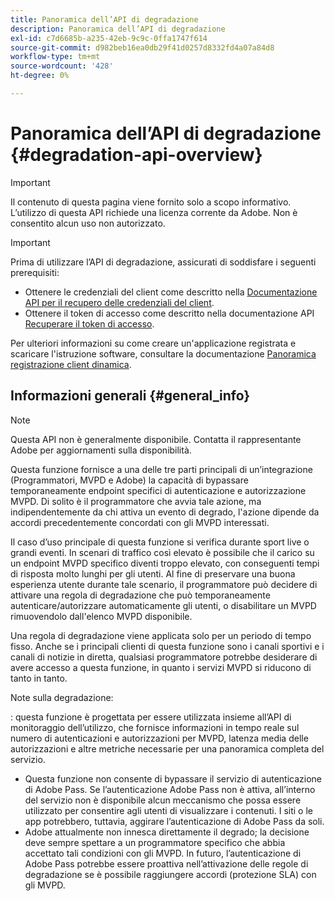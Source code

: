 ```yaml
---
title: Panoramica dell’API di degradazione
description: Panoramica dell’API di degradazione
exl-id: c7d6685b-a235-42eb-9c9c-0ffa1747f614
source-git-commit: d982beb16ea0db29f41d0257d8332fd4a07a84d8
workflow-type: tm+mt
source-wordcount: '428'
ht-degree: 0%

---
```



# Panoramica dell’API di degradazione {#degradation-api-overview}

>[!IMPORTANT]
>
> Il contenuto di questa pagina viene fornito solo a scopo informativo. L’utilizzo di questa API richiede una licenza corrente da Adobe. Non è consentito alcun uso non autorizzato.

>[!IMPORTANT]
>
> Prima di utilizzare l’API di degradazione, assicurati di soddisfare i seguenti prerequisiti:
>
> * Ottenere le credenziali del client come descritto nella [Documentazione API per il recupero delle credenziali del client](../../rest-apis/rest-api-dcr/apis/dynamic-client-registration-apis-retrieve-client-credentials.md).
> * Ottenere il token di accesso come descritto nella documentazione API [Recuperare il token di accesso](../../rest-apis/rest-api-dcr/apis/dynamic-client-registration-apis-retrieve-access-token.md).
>
> Per ulteriori informazioni su come creare un&#39;applicazione registrata e scaricare l&#39;istruzione software, consultare la documentazione [Panoramica registrazione client dinamica](../../rest-apis/rest-api-dcr/dynamic-client-registration-overview.md).

## Informazioni generali {#general_info}

>[!NOTE]
>
>Questa API non è generalmente disponibile. Contatta il rappresentante Adobe per aggiornamenti sulla disponibilità.

Questa funzione fornisce a una delle tre parti principali di un’integrazione (Programmatori, MVPD e Adobe) la capacità di bypassare temporaneamente endpoint specifici di autenticazione e autorizzazione MVPD. Di solito è il programmatore che avvia tale azione, ma indipendentemente da chi attiva un evento di degrado, l&#39;azione dipende da accordi precedentemente concordati con gli MVPD interessati.

Il caso d’uso principale di questa funzione si verifica durante sport live o grandi eventi. In scenari di traffico così elevato è possibile che il carico su un endpoint MVPD specifico diventi troppo elevato, con conseguenti tempi di risposta molto lunghi per gli utenti. Al fine di preservare una buona esperienza utente durante tale scenario, il programmatore può decidere di attivare una regola di degradazione che può temporaneamente autenticare/autorizzare automaticamente gli utenti, o disabilitare un MVPD rimuovendolo dall&#39;elenco MVPD disponibile.

Una regola di degradazione viene applicata solo per un periodo di tempo fisso. Anche se i principali clienti di questa funzione sono i canali sportivi e i canali di notizie in diretta, qualsiasi programmatore potrebbe desiderare di avere accesso a questa funzione, in quanto i servizi MVPD si riducono di tanto in tanto.

Note sulla degradazione:

: questa funzione è progettata per essere utilizzata insieme all’API di monitoraggio dell’utilizzo, che fornisce informazioni in tempo reale sul numero di autenticazioni e autorizzazioni per MVPD, latenza media delle autorizzazioni e altre metriche necessarie per una panoramica completa del servizio.
- Questa funzione non consente di bypassare il servizio di autenticazione di Adobe Pass. Se l’autenticazione Adobe Pass non è attiva, all’interno del servizio non è disponibile alcun meccanismo che possa essere utilizzato per consentire agli utenti di visualizzare i contenuti. I siti o le app potrebbero, tuttavia, aggirare l’autenticazione di Adobe Pass da soli.
- Adobe attualmente non innesca direttamente il degrado; la decisione deve sempre spettare a un programmatore specifico che abbia accettato tali condizioni con gli MVPD. In futuro, l’autenticazione di Adobe Pass potrebbe essere proattiva nell’attivazione delle regole di degradazione se è possibile raggiungere accordi (protezione SLA) con gli MVPD.

<!--
## Related Information {#related}

- [ESM API](/help/authentication/entitlement-service-monitoring-api.md)
- [Server-side Metrics](/help/authentication/understanding-serverside-metrics.md)
-->
